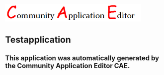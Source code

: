 ![CAE](https://github.com/CAE-Community-Application-Editor/application-Testapplication/blob/master/img/logo.png)  

Testapplication
===================


This application was automatically generated by the Community Application Editor CAE.  
---------------
